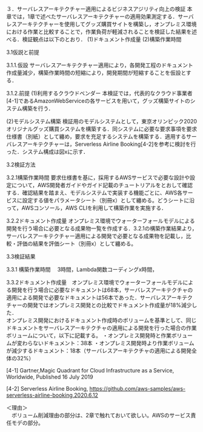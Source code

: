 ３．サーバレスアーキテクチャー適用によるビジネスアジリティ向上の検証
本章では，1章で述べたサーバレスアーキテクチャーの適用効果測定する．サーバレスアーキテクチャーを使用してグッズ購買サイトを構築し，オンプレミス環境における作業と比較することで，作業負荷が軽減されることを検証した結果を述べる．検証観点は以下のとおり．
(1)ドキュメント作成量
(2)構築作業時間

3.1仮説と前提

3.1.1.仮設
サーバレスアーキテクチャー適用により，各開発工程のドキュメント作成量減少，構築作業時間の短縮により，開発期間が短縮することを仮設とする．

3.1.2.前提
(1)利用するクラウドベンダー
本検証では，代表的なクラウド事業者[4-1]であるAmazonWebServiceの各サービスを用いて，グッズ構築サイトのシステム構築を行う．

(2)モデルシステム構築
検証用のモデルシステムとして，東京オリンピック2020オリジナルグッズ購買システムを構築する．同システムに必要な要求事項を要求仕様書（別紙）として纏め，要求を充足するシステムを構築する．適用するサーバレスアーキテクチャーは，Serverless Airline Booking[4-2]を参考に検討を行った．システム構成は図xに示す．

3.2検証方法

3.2.1構築作業時間
要求仕様書を基に，採用するAWSサービスで必要な設計や設定について，AWS開発者ガイドやガイド記載のチュートリアルをとおして確認する．確認結果を踏まえ、モデルシステムで実装する機能ごとに、AWS各サービスに設定する値をパラメータシート（別冊x）として纏める。どうシートに沿って，AWSコンソール，AWS CLIを利用して構築作業を実施する．  

3.2.2ドキュメント作成量
オンプレミス環境でウォーターフォールモデルによる開発を行う場合に必要となる成果物一覧を作成する．3.2.1の構築作業結果より，サーバレスアーキテクチャー適用による開発で必要となる成果物を記載し，比較・評価の結果を評価シート（別冊x）として纏める。

3.3検証結果

3.3.1 構築作業時間
　3時間，Lambda関数コーディングx時間，

3.3.2ドキュメント作成量　オンプレミス環境でウォーターフォールモデルによる開発を行う場合に必要なドキュメントは68本，サーバレスアーキテクチャの適用による開発で必要なドキュメントは56本であった．サーバレスアーキテクチャーの開発ではオンプレミス開発との比較でドキュメント作成量が18%減少した．  
オンプレミス開発におけるドキュメント作成時のボリュームを基準として、同じドキュメントをサーバレスアーキテクチャの適用による開発を行った場合の作業ボリュームについて，以下に記載する。
・オンプレミス開発時と作業ボリュームが変わらないドキュメント：38本
・オンプレミス開発時より作業ボリュームが減少するドキュメント：18本（サーバレスアーキテクチャの適用による開発全体の32%）



[4-1] Gartner,Magic Quadrant for Cloud
Infrastructure as a Service, Worldwide, Published 16 July 2019

[4-2] Serverless Airline Booking,
https://github.com/aws-samples/aws-serverless-airline-booking,2020.6.12  

＜理由＞  
　ボリューム削減理由の部分は、2章で触れておいて欲しい。AWSのサービス責任モデの部分。

